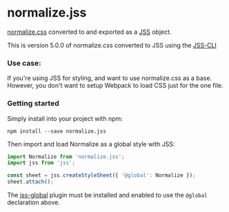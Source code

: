 # normalize.jss

[normalize.css](https://github.com/necolas/normalize.css) converted to and exported as a [JSS](https://github.com/cssinjs/jss) object.

This is version 5.0.0 of normalize.css converted to JSS using the [JSS-CLI](https://github.com/cssinjs/cli)

### Use case:

 If you're using JSS for styling, and want to use normalize.css as a base. However, you don't want to setup Webpack to load CSS just for the one file.

### Getting started

Simply install into your project with npm:

```
npm install --save normalize.jss
```

Then import and load Normalize as a global style with JSS:

```js
import Normalize from 'normalize.jss';
import jss from 'jss';

const sheet = jss.createStyleSheet({ '@global': Normalize });
sheet.attach();
```

The [jss-global](https://github.com/cssinjs/jss-global) plugin must be installed and enabled to use the `@global` declaration above.
